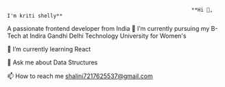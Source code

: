                                                                 **Hi 👋, I'm kriti shelly**
A passionate frontend developer from India
🔭 I’m currently pursuing my B-Tech at Indira Gandhi Delhi Technology University for Women's

🌱 I’m currently learning React

💬 Ask me about Data Structures

📫 How to reach me shalini7217625537@gmail.com
